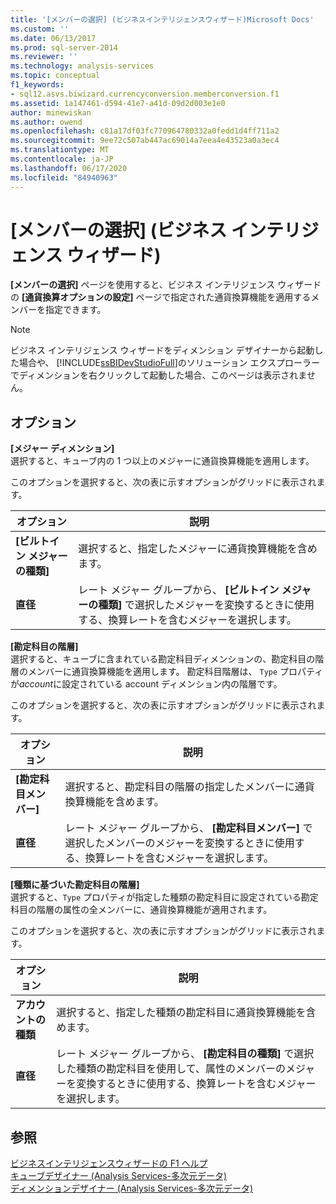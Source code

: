 ```yaml
---
title: '[メンバーの選択] (ビジネスインテリジェンスウィザード)Microsoft Docs'
ms.custom: ''
ms.date: 06/13/2017
ms.prod: sql-server-2014
ms.reviewer: ''
ms.technology: analysis-services
ms.topic: conceptual
f1_keywords:
- sql12.asvs.biwizard.currencyconversion.memberconversion.f1
ms.assetid: 1a147461-d594-41e7-a41d-09d2d003e1e0
author: minewiskan
ms.author: owend
ms.openlocfilehash: c81a17df03fc770964780332a0fedd1d4ff711a2
ms.sourcegitcommit: 9ee72c507ab447ac69014a7eea4e43523a0a3ec4
ms.translationtype: MT
ms.contentlocale: ja-JP
ms.lasthandoff: 06/17/2020
ms.locfileid: "84940963"
---
```

# <a name="select-members-business-intelligence-wizard"></a>[メンバーの選択] (ビジネス インテリジェンス ウィザード)
  **[メンバーの選択]** ページを使用すると、ビジネス インテリジェンス ウィザードの **[通貨換算オプションの設定]** ページで指定された通貨換算機能を適用するメンバーを指定できます。  
  
> [!NOTE]  
>  ビジネス インテリジェンス ウィザードをディメンション デザイナーから起動した場合や、 [!INCLUDE[ssBIDevStudioFull](../includes/ssbidevstudiofull-md.md)]のソリューション エクスプローラーでディメンションを右クリックして起動した場合、このページは表示されません。  
  
## <a name="options"></a>オプション  
 **[メジャー ディメンション]**  
 選択すると、キューブ内の 1 つ以上のメジャーに通貨換算機能を適用します。  
  
 このオプションを選択すると、次の表に示すオプションがグリッドに表示されます。  
  
|オプション|説明|  
|------------|-----------------|  
|**[ビルトイン メジャーの種類]**|選択すると、指定したメジャーに通貨換算機能を含めます。|  
|**直径**|レート メジャー グループから、 **[ビルトイン メジャーの種類]** で選択したメジャーを変換するときに使用する、換算レートを含むメジャーを選択します。|  
  
 **[勘定科目の階層]**  
 選択すると、キューブに含まれている勘定科目ディメンションの、勘定科目の階層のメンバーに通貨換算機能を適用します。 勘定科目階層は、 `Type` プロパティが*account*に設定されている account ディメンション内の階層です。  
  
 このオプションを選択すると、次の表に示すオプションがグリッドに表示されます。  
  
|オプション|説明|  
|------------|-----------------|  
|**[勘定科目メンバー]**|選択すると、勘定科目の階層の指定したメンバーに通貨換算機能を含めます。|  
|**直径**|レート メジャー グループから、 **[勘定科目メンバー]** で選択したメンバーのメジャーを変換するときに使用する、換算レートを含むメジャーを選択します。|  
  
 **[種類に基づいた勘定科目の階層]**  
 選択すると、`Type` プロパティが指定した種類の勘定科目に設定されている勘定科目の階層の属性の全メンバーに、通貨換算機能が適用されます。  
  
 このオプションを選択すると、次の表に示すオプションがグリッドに表示されます。  
  
|オプション|説明|  
|------------|-----------------|  
|**アカウントの種類**|選択すると、指定した種類の勘定科目に通貨換算機能を含めます。|  
|**直径**|レート メジャー グループから、 **[勘定科目の種類]** で選択した種類の勘定科目を使用して、属性のメンバーのメジャーを変換するときに使用する、換算レートを含むメジャーを選択します。|  
  
## <a name="see-also"></a>参照  
 [ビジネスインテリジェンスウィザードの F1 ヘルプ](business-intelligence-wizard-f1-help.md)   
 [キューブデザイナー &#40;Analysis Services-多次元データ&#41;](cube-designer-analysis-services-multidimensional-data.md)   
 [ディメンションデザイナー &#40;Analysis Services-多次元データ&#41;](dimension-designer-analysis-services-multidimensional-data.md)  
  
  
